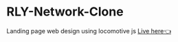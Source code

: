 # RLY-Network-Clone
Landing page web design using locomotive js
<a target="_blank" href="https://ankit13130.github.io/RLY-Network-Clone/">Live here👈
